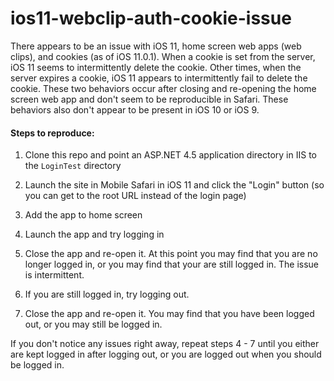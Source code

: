 # ios11-webclip-auth-cookie-issue

There appears to be an issue with iOS 11, home screen web apps (web clips), and cookies (as of iOS 11.0.1). When a cookie is set from the server, iOS 11 seems to intermittently delete the cookie. Other times, when the server expires a cookie, iOS 11 appears to intermittently fail to delete the cookie. These two behaviors occur after closing and re-opening the home screen web app and don't seem to be reproducible in Safari. These behaviors also don't appear to be present in iOS 10 or iOS 9.

#### Steps to reproduce:

1. Clone this repo and point an ASP.NET 4.5 application directory in IIS to the `LoginTest` directory

2. Launch the site in Mobile Safari in iOS 11 and click the "Login" button (so you can get to the root URL instead of the login page)

3. Add the app to home screen

4. Launch the app and try logging in

5. Close the app and re-open it. At this point you may find that you are no longer logged in, or you may find that your are still logged in. The issue is intermittent.

6. If you are still logged in, try logging out.

7. Close the app and re-open it. You may find that you have been logged out, or you may still be logged in.

If you don't notice any issues right away, repeat steps 4 - 7 until you either are kept logged in after logging out, or you are logged out when you should be logged in.

